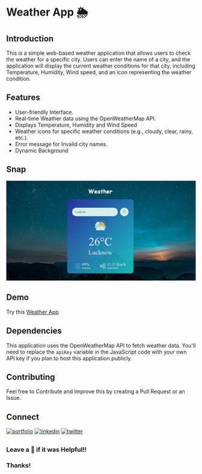 # Weather App 🌦️

## Introduction

This is a simple web-based weather application that allows users to check the weather for a specific city. Users can enter the name of a city, and the application will display the current weather conditions for that city, including Temperature, Humidity, Wind speed, and an icon representing the weather condition.

## Features

- User-friendly Interface.
- Real-time Weather data using the OpenWeatherMap API.
- Displays Temperature, Humidity and Wind Speed
- Weather icons for specific weather conditions (e.g., cloudy, clear, rainy, etc.).
- Error message for Invalid city names.
- Dynamic Background 


## Snap
![snap](images/weather.png)
## Demo

Try this [Weather App](https://alokverma18.github.io/weather-app/) 


## Dependencies

This application uses the OpenWeatherMap API to fetch weather data. You'll need to replace the `apiKey` variable in the JavaScript code with your own API key if you plan to host this application publicly.


## Contributing
Feel free to Contribute and Improve this by creating a Pull Request or an Issue.


## Connect 
[![portfolio](https://img.shields.io/badge/my_portfolio-000?style=for-the-badge&logo=ko-fi&logoColor=white)](https://alokverma18.github.io/Portfolio/)
[![linkedin](https://img.shields.io/badge/linkedin-0A66C2?style=for-the-badge&logo=linkedin&logoColor=white)](https://www.linkedin.com/in/alokverma18/)
[![twitter](https://img.shields.io/badge/twitter-1DA1F2?style=for-the-badge&logo=twitter&logoColor=white)](https://twitter.com/ak_verma18)


## 
### Leave a 🌟 if it was Helpful!!
### Thanks!
